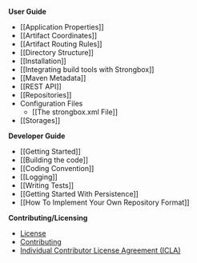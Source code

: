 **User Guide**
* [[Application Properties]]
* [[Artifact Coordinates]]
* [[Artifact Routing Rules]]
* [[Directory Structure]]
* [[Installation]]
* [[Integrating build tools with Strongbox]]
* [[Maven Metadata]]
* [[REST API]]
* [[Repositories]]
* Configuration Files
  * [[The strongbox.xml File]]
* [[Storages]]

**Developer Guide**
* [[Getting Started]]
* [[Building the code]]
* [[Coding Convention]]
* [[Logging]]
* [[Writing Tests]]
* [[Getting Started With Persistence]]
* [[How To Implement Your Own Repository Format]]

**Contributing/Licensing**
* [License](https://github.com/strongbox/strongbox/blob/master/LICENSE)
* [Contributing](https://github.com/strongbox/strongbox/blob/master/CONTRIBUTING.md)
* [Individual Contributor License Agreement (ICLA)](https://github.com/strongbox/strongbox/blob/master/ICLA.md)

